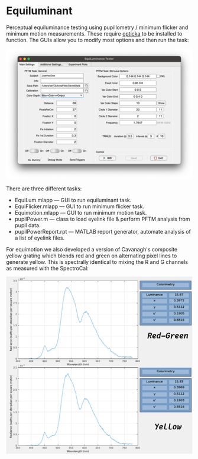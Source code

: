 # Equiluminant
Perceptual equiluminance testing using pupillometry / minimum flicker and minimum motion measurements. These require [opticka](https://github.com/iandol/opticka) to be installed to function. The GUIs allow you to modify most options and then run the task:

![](GUI.png)

There are three different tasks:

* EquiLum.mlapp — GUI to run equiluminant task.
* EquiFlicker.mlapp — GUI to run minimum flicker task.
* Equimotion.mlapp — GUI to run minimum motion task.
* pupilPower.m — class to load eyelink file & perform PFTM analysis from pupil data.
* pupilPowerReport.rpt — MATLAB report generator, automate analysis of a list of eyelink files.

For equimotion we also developed a version of Cavanagh's composite yellow grating which blends red and green on alternating pixel lines to generate yellow. This is spectrally identical to mixing the R and G channels as measured with the SpectroCal:

![](Spectral-Comparison.png)

